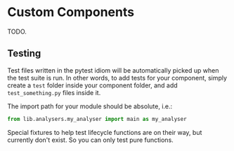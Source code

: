# Custom Components

TODO.

## Testing
Test files written in the pytest idiom will be automatically picked up when the
test suite is run. In other words, to add tests for your component, simply
create a `test` folder inside your component folder, and add
`test_something.py` files inside it.

The import path for your module should be absolute, i.e.:
```python 
from lib.analysers.my_analyser import main as my_analyser
```

Special fixtures to help test lifecycle functions are on their way, but
currently don't exist. So you can only test pure functions.


